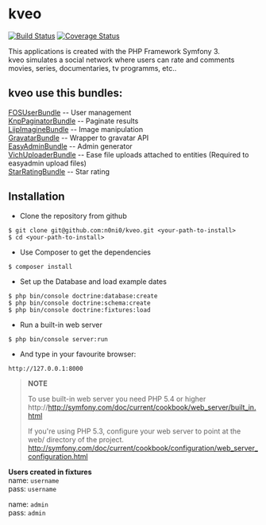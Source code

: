 **kveo**
====

  
[![Build Status](https://travis-ci.org/n0ni0/kveo.svg?branch=dev)](https://travis-ci.org/n0ni0/kveo) 
[![Coverage Status](https://coveralls.io/repos/github/n0ni0/kveo/badge.svg?branch=dev)](https://coveralls.io/github/n0ni0/kveo?branch=dev)

This applications is created with the PHP Framework Symfony 3.  
kveo simulates a social network where users can rate and comments movies, series, documentaries, tv programms, etc..

kveo use this bundles:
-----------------------

[FOSUserBundle](https://github.com/FriendsOfSymfony/FOSUserBundle) -- User management  
[KnpPaginatorBundle](https://github.com/KnpLabs/KnpPaginatorBundle) -- Paginate results  
[LiipImagineBundle](https://github.com/liip/LiipImagineBundle) -- Image manipulation  
[GravatarBundle](https://github.com/henrikbjorn/GravatarBundle) -- Wrapper to gravatar API  
[EasyAdminBundle](https://github.com/javiereguiluz/EasyAdminBundle) -- Admin generator  
[VichUploaderBundle](https://github.com/dustin10/VichUploaderBundle) -- Ease file uploads attached to entities (Required to easyadmin upload files)  
[StarRatingBundle](https://github.com/blackknight467/StarRatingBundle/blob/master/composer.json) -- Star rating




**Installation**
------------

- Clone the repository from github

```
$ git clone git@github.com:n0ni0/kveo.git <your-path-to-install>
$ cd <your-path-to-install>
```

- Use Composer to get the dependencies

```
$ composer install
```

-  Set up the Database and load example dates

```
$ php bin/console doctrine:database:create
$ php bin/console doctrine:schema:create
$ php bin/console doctrine:fixtures:load
```

- Run a built-in web server

```
$ php bin/console server:run
```

- And type in your favourite browser:

```
http://127.0.0.1:8000
```

> **NOTE**
>
> To use built-in web server you need PHP 5.4 or higher
> http://http://symfony.com/doc/current/cookbook/web_server/built_in.html
>
> If you're using PHP 5.3, configure your web server to point at the web/ directory of the project.
> http://symfony.com/doc/current/cookbook/configuration/web_server_configuration.html
>


**Users created in fixtures**  
   name: `username`  
   pass: `username`  

   name: `admin`  
   pass: `admin`  